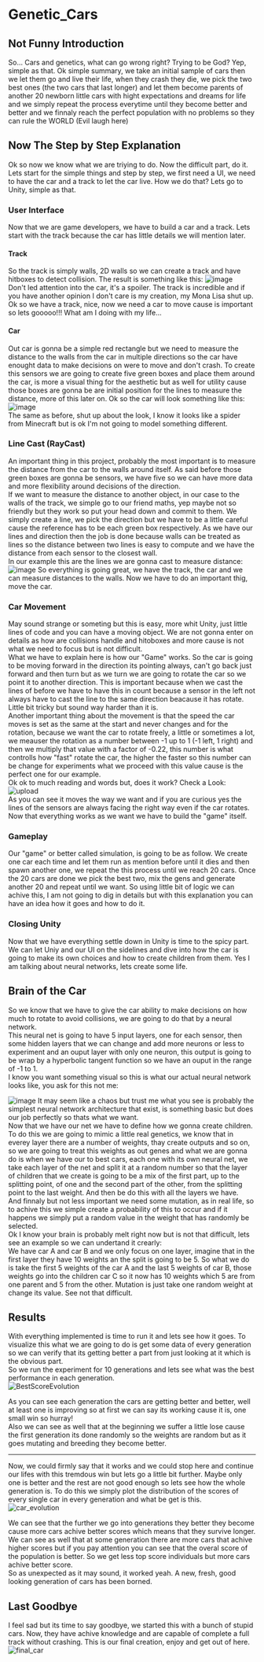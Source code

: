 # Genetic_Cars
## Not Funny Introduction
So... Cars and genetics, what can go wrong right? Trying to be God? Yep, simple as that. Ok simple summary, we take an initial sample of cars then we let them go and live their life, when they crash they die, we pick the two best ones (the two cars that last longer) and let them become parents of another 20 newborn little cars with hight expectations and dreams for life and we simply repeat the process everytime until they become better and better and we finnaly reach the perfect population with no problems so they can rule the WORLD (Evil laugh here)   

## Now The Step by Step Explanation  
Ok so now we know what we are triying to do. Now the difficult part, do it.  
Lets start for the simple things and step by step, we first need a UI, we need to have the car and a track to let the car live. How we do that? Lets go to Unity, simple as that.  
### User Interface
Now that we are game developers, we have to build a car and a track. Lets start with the track because the car has little details we will mention later.  
#### Track
So the track is simply walls, 2D walls so we can create a track and have hitboxes to detect collision. The result is something like this:
![image](https://user-images.githubusercontent.com/91338053/221318713-60698cf4-5444-4f19-a611-625ce3e1568d.png)  
Don't led attention into the car, it's a spoiler. The track is incredible and if you have another opinion I don't care is my creation, my Mona Lisa shut up.  
Ok so we have a track, nice, now we need a car to move cause is important so lets gooooo!!! What am I doing with my life...  
#### Car  
Out car is gonna be a simple red rectangle but we need to measure the distance to the walls from the car in multiple directions so the car have enought data to make decisions on were to move and don't crash. To create this sensors we are going to create five green boxes and place them around the car, is more a visual thing for the aesthetic but as well for utility cause those boxes are gonna be are initial position for the lines to measure the distance, more of this later on. Ok so the car will look something like this:  
![image](https://user-images.githubusercontent.com/91338053/221319750-580bfbc2-052b-46cd-88bd-c1914c84be14.png)  
The same as before, shut up about the look, I know it looks like a spider from Minecraft but is ok I'm not going to model something different.  
### Line Cast (RayCast)
An important thing in this project, probably the most important is to measure the distance from the car to the walls around itself. As said before those green boxes are gonna be sensors, we have five so we can have more data and more flexibility around decisions of the direction.  
If we want to measure the distance to another object, in our case to the walls of the track, we simple go to our friend maths, yep maybe not so friendly but they work so put your head down and commit to them. We simply create a line, we pick the direction but we have to be a little careful cause the reference has to be each green box respectively. As we have our lines and direction then the job is done because walls can be treated as lines so the distance between two lines is easy to compute and we have the distance from each sensor to the closest wall.  
In our example this are the lines we are gonna cast to measure distance:
![image](https://user-images.githubusercontent.com/91338053/221320798-caccd78f-b8dc-4888-813a-98337bf81ae4.png)
So everything is going great, we have the track, the car and we can measure distances to the walls. Now we have to do an important thig, move the car.  
### Car Movement  
May sound strange or someting but this is easy, more whit Unity, just little lines of code and you can have a moving object. We are not gonna enter on details as how are collisions handle and hitoboxes and more cause is not what we need to focus but is not difficult.  
What we have to explain here is how our "Game" works. So the car is going to be moving forward in the direction its pointing always, can't go back just forward and then turn but as we turn we are going to rotate the car so we point it to another direction. This is important because when we cast the lines of before we have to have this in count because a sensor in the left not always have to cast the line to the same direction beacause it has rotate. Little bit tricky but sound way harder than it is.  
Another important thing about the movement is that the speed the car moves is set as the same at the start and never changes and for the rotation, because we want the car to rotate freely, a little or sometimes a lot, we meauser the rotation as a number between -1 up to 1 (-1 left, 1 right) and then we multiply that value with a factor of -0.22, this number is what controlls how "fast" rotate the car, the higher the faster so this number can be change for experiments what we proceed with this value cause is the perfect one for our example.  
Ok ok to much reading and words but, does it work? Check a Look:  
![upload](https://user-images.githubusercontent.com/91338053/221354285-956d2fff-17a7-430e-a014-3c192be1b2f9.gif)  
As you can see it moves the way we want and if you are curious yes the lines of the sensors are always facing the right way even if the car rotates. Now that everything works as we want we have to build the "game" itself.  
### Gameplay
Our "game" or better called simulation, is going to be as follow. We create one car each time and let them run as mention before until it dies and then spawn another one, we repeat the this process until we reach 20 cars. Once the 20 cars are done we pick the best two, mix the gens and generate another 20 and repeat until we want.  So using little bit of logic we can achive this, I am not going to dig in details but with this explanation you can have an idea how it goes and how to do it.  
### Closing Unity
Now that we have everything settle down in Unity is time to the spicy part. We can let Uniy and our UI on the sidelines and dive into how the car is going to make its own choices and how to create children from them. Yes I am talking about neural networks, lets create some life.  
## Brain of the Car
So we know that we have to give the car ability to make decisions on how much to rotate to avoid collisions, we are going to do that by a neural network.  
This neural net is going to have 5 input layers, one for each sensor, then some hidden layers that we can change and add more neurons or less to experiment and an ouput layer with only one neuron, this output is going to be wrap by a hyperbolic tangent function so we have an ouput in the range of -1 to 1.  
I know you want something visual so this is what our actual neural network looks like, you ask for this not me:

![image](https://user-images.githubusercontent.com/91338053/221355145-ff27ac66-247c-4018-85f4-40a43e3bb3d7.png)
It may seem like a chaos but trust me what you see is probably the simplest neural network architecture that exist, is something basic but does our job perfectly so thats what we want.    
Now that we have our net we have to define how we gonna create children. To do this we are going to mimic a little real genetics, we know that in everey layer there are a number of weights, thay create outputs and so on, so we are going to treat this weights as out genes and what we are gonna do is when we have our to best cars, each one with its own neural net, we take each layer of the net and split it at a random number so that the layer of children that we create is going to be a mix of the first part, up to the splitting point, of one and the second part of the other, from the splitting point to the last weight. And then be do this with all the layers we have.  
And finnaly but not less important we need some mutation, as in real life, so to achive this we simple create a probability of this to occur and if it happens we simply put a random value in the weight that has randomly be selected.  
Ok I know your brain is probably melt right now but is not that difficult, lets see an example so we can undertand it crearly:  
We have car A and car B and we only focus on one layer, imagine that in the first layer they have 10 weights an the split is going to be 5. So what we do is take the first 5 weights of the car A and the last 5 weights of car B, those weights go into the children car C so it now has 10 weights which 5 are from one parent and 5 from the other. Mutation is just take one random weight at change its value. See not that difficult.  

## Results
With everything implemented is time to run it and lets see how it goes. To visualize this what we are going to do is get some data of every generation so we can verify that its getting better a part from just looking at it which is the obvious part.  
So we run the experiment for 10 generations and lets see what was the best performance in each generation.  
 ![BestScoreEvolution](https://user-images.githubusercontent.com/91338053/222271689-1396f71c-1266-4590-a2c8-5eebcbfb1f1c.png)

As you can see each generation the cars are getting better and better, well at least one is improving so at first we can say its working cause it is, one small win so hurray!  
Also we can see as well that at the beginning we suffer a little lose cause the first generation its done randomly so the weights are random but as it goes mutating and breeding they become better.  

---

Now, we could firmly say that it works and we could stop here and continue our lifes with this tremdous win but lets go a little bit further. Maybe only one is better and the rest are not good enough so lets see how the whole generation is. To do this we simply plot the distribution of the scores of every single car in every generation and what be get is this.  
![car_evolution](https://user-images.githubusercontent.com/91338053/222271615-39580f12-8b5c-47bc-8670-b01745f10000.gif)

We can see that the further we go into generations they better they become cause more cars achive better scores which means that they survive longer. We can see as well that at some generation there are more cars that achive higher scores but if you pay attention you can see that the overal score of the population is better. So we get less top score individuals but more cars achive better score.  
So as unexpected as it may sound, it worked yeah. A new, fresh, good looking generation of cars has been borned.  
## Last Goodbye  
I feel sad but its time to say goodbye, we started this with a bunch of stupid cars. Now, they have achive knowledge and are capable of complete a full track without crashing. This is our final creation, enjoy and get out of here.
![final_car](https://user-images.githubusercontent.com/91338053/222275359-51cf103f-5efa-4215-99f9-be707e854e2c.gif)
